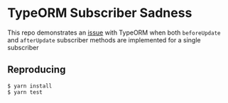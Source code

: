 # TypeORM Subscriber Sadness

This repo demonstrates an [issue](https://github.com/typeorm/typeorm/issues/9948) with TypeORM when both `beforeUpdate` and `afterUpdate` subscriber methods are implemented for a single subscriber

## Reproducing

```console
$ yarn install
$ yarn test
```
